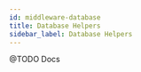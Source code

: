 ```yaml
---
id: middleware-database
title: Database Helpers
sidebar_label: Database Helpers
---
```


@TODO Docs
